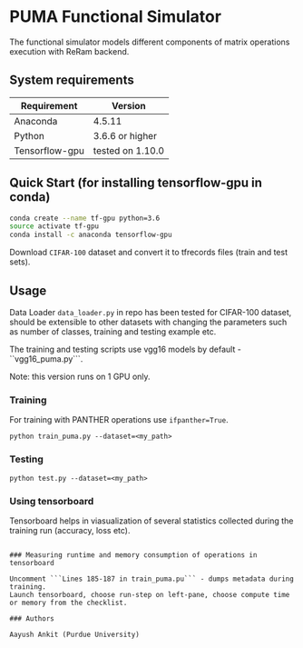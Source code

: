 
# PUMA Functional Simulator

The functional simulator models different components of matrix operations execution with ReRam backend.

## System requirements

| Requirement       | Version           |
| ----------------- | ----------------- |
| Anaconda          | 4.5.11            |
| Python            | 3.6.6 or higher   |         |
| Tensorflow-gpu    | tested on 1.10.0  |

## Quick Start (for installing tensorflow-gpu in conda)

```sh
conda create --name tf-gpu python=3.6
source activate tf-gpu
conda install -c anaconda tensorflow-gpu
```
Download ```CIFAR-100``` dataset and convert it to tfrecords files (train and test sets).

## Usage

Data Loader ```data_loader.py``` in repo has been tested for CIFAR-100 dataset, should be extensible to other datasets with changing the parameters such as number of classes, training and testing example etc.

The training and testing scripts use vgg16 models by default - ``vgg16_puma.py```.

Note: this version runs on 1 GPU only.

### Training

For training with PANTHER operations use ```ifpanther=True```.

```python train_puma.py --dataset=<my_path>```

### Testing

```python test.py --dataset=<my_path>```

### Using tensorboard

Tensorboard helps in viasualization of several statistics collected during the training run (accuracy, loss etc).

``` tensorboard --logdir=<my_name>:<my_logpath>

### Measuring runtime and memory consumption of operations in tensorboard

Uncomment ```Lines 185-187 in train_puma.pu``` - dumps metadata during training.
Launch tensorboard, choose run-step on left-pane, choose compute time or memory from the checklist.

### Authors

Aayush Ankit (Purdue University)




